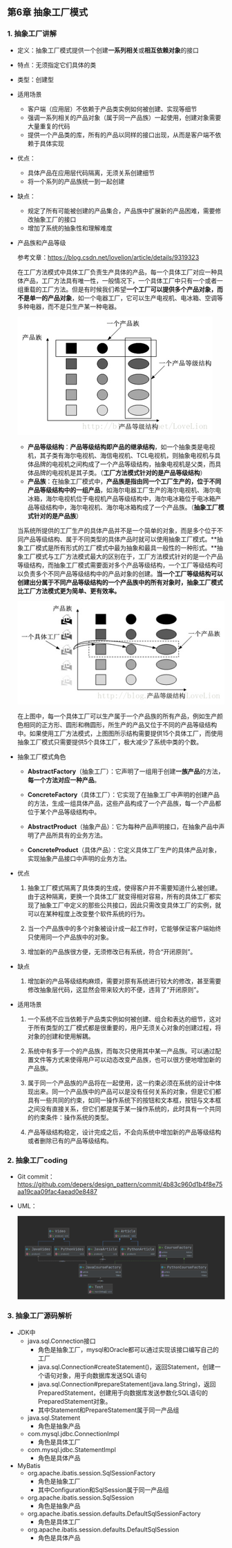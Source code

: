 ## 第6章 抽象工厂模式

### 1. 抽象工厂讲解

* 定义：抽象工厂模式提供一个创建**一系列相关**或**相互依赖对象**的接口

* 特点：无须指定它们具体的类

* 类型：创建型

* 适用场景

  * 客户端（应用层）不依赖于产品类实例如何被创建、实现等细节
  * 强调一系列相关的产品对象（属于同一产品族）一起使用，创建对象需要大量重复的代码
  * 提供一个产品类的库，所有的产品以同样的接口出现，从而是客户端不依赖于具体实现

* 优点：

  * 具体产品在应用层代码隔离，无须关系创建细节
  * 将一个系列的产品族统一到一起创建

* 缺点：

  * 规定了所有可能被创建的产品集合，产品族中扩展新的产品困难，需要修改抽象工厂的接口
  * 增加了系统的抽象性和理解难度

* 产品族和产品等级

  参考文章：https://blog.csdn.net/lovelion/article/details/9319323

  在工厂方法模式中具体工厂负责生产具体的产品，每一个具体工厂对应一种具体产品，工厂方法具有唯一性，一般情况下，一个具体工厂中只有一个或者一组重载的工厂方法。但是有时候我们希望**一个工厂可以提供多个产品对象，而不是单一的产品对象**，如一个电器工厂，它可以生产电视机、电冰箱、空调等多种电器，而不是只生产某一种电器。

  ![](../../../笔记图片/11/21.jpg)

  *  **产品等级结构**：**产品等级结构即产品的继承结构**，如一个抽象类是电视机，其子类有海尔电视机、海信电视机、TCL电视机，则抽象电视机与具体品牌的电视机之间构成了一个产品等级结构，抽象电视机是父类，而具体品牌的电视机是其子类。（**工厂方法模式针对的是产品等级结构**）
  *  **产品族**：在抽象工厂模式中，**产品族是指由同一个工厂生产的，位于不同产品等级结构中的一组产品**，如海尔电器工厂生产的海尔电视机、海尔电冰箱，海尔电视机位于电视机产品等级结构中，海尔电冰箱位于电冰箱产品等级结构中，海尔电视机、海尔电冰箱构成了一个产品族。（**抽象工厂模式针对的是产品族**）

  当系统所提供的工厂生产的具体产品并不是一个简单的对象，而是多个位于不同产品等级结构、属于不同类型的具体产品时就可以使用抽象工厂模式。**抽象工厂模式是所有形式的工厂模式中最为抽象和最具一般性的一种形式。**抽象工厂模式与工厂方法模式最大的区别在于，工厂方法模式针对的是一个产品等级结构，而抽象工厂模式需要面对多个产品等级结构，一个工厂等级结构可以负责多个不同产品等级结构中的产品对象的创建。**当一个工厂等级结构可以创建出分属于不同产品等级结构的一个产品族中的所有对象时，抽象工厂模式比工厂方法模式更为简单、更有效率。**

  ![](../../../笔记图片/11/22.jpg)

  在上图中，每一个具体工厂可以生产属于一个产品族的所有产品，例如生产颜色相同的正方形、圆形和椭圆形，所生产的产品又位于不同的产品等级结构中。如果使用工厂方法模式，上图图所示结构需要提供15个具体工厂，而使用抽象工厂模式只需要提供5个具体工厂，极大减少了系统中类的个数。

* 抽象工厂模式角色

  * **AbstractFactory**（抽象工厂）：它声明了一组用于创建**一族产品**的方法，**每一个方法对应一种产品**。

  * **ConcreteFactory**（具体工厂）：它实现了在抽象工厂中声明的创建产品的方法，生成一组具体产品，这些产品构成了一个产品族，每一个产品都位于某个产品等级结构中。

  * **AbstractProduct**（抽象产品）：它为每种产品声明接口，在抽象产品中声明了产品所具有的业务方法。

  * **ConcreteProduct**（具体产品）：它定义具体工厂生产的具体产品对象，实现抽象产品接口中声明的业务方法。

* 优点

  1. 抽象工厂模式隔离了具体类的生成，使得客户并不需要知道什么被创建。由于这种隔离，更换一个具体工厂就变得相对容易，所有的具体工厂都实现了抽象工厂中定义的那些公共接口，因此只需改变具体工厂的实例，就可以在某种程度上改变整个软件系统的行为。

  2. 当一个产品族中的多个对象被设计成一起工作时，它能够保证客户端始终只使用同一个产品族中的对象。

  3. 增加新的产品族很方便，无须修改已有系统，符合“开闭原则”。

* 缺点

  1. 增加新的产品等级结构麻烦，需要对原有系统进行较大的修改，甚至需要修改抽象层代码，这显然会带来较大的不便，违背了“开闭原则”。

* 适用场景

  1. 一个系统不应当依赖于产品类实例如何被创建、组合和表达的细节，这对于所有类型的工厂模式都是很重要的，用户无须关心对象的创建过程，将对象的创建和使用解耦。
  2. 系统中有多于一个的产品族，而每次只使用其中某一产品族。可以通过配置文件等方式来使得用户可以动态改变产品族，也可以很方便地增加新的产品族。

  3. 属于同一个产品族的产品将在一起使用，这一约束必须在系统的设计中体现出来。同一个产品族中的产品可以是没有任何关系的对象，但是它们都具有一些共同的约束，如同一操作系统下的按钮和文本框，按钮与文本框之间没有直接关系，但它们都是属于某一操作系统的，此时具有一个共同的约束条件：操作系统的类型。

  4. 产品等级结构稳定，设计完成之后，不会向系统中增加新的产品等级结构或者删除已有的产品等级结构。

### 2. 抽象工厂coding

* Git commit：https://github.com/depers/design_pattern/commit/4b83c960d1b4f8e75aa19caa09fac4aead0e8487

* UML：

  ![](../../../笔记图片/11/21.png)

### 3. 抽象工厂源码解析

* JDK中
  * java.sql.Connection接口
    * 角色是抽象工厂，mysql和Oracle都可以通过实现该接口编写自己的工厂
    * java.sql.Connection#createStatement()，返回Statement，创建一个语句对象，用于向数据库发送SQL语句
    * java.sql.Connection#prepareStatement(java.lang.String)，返回PreparedStatement，创建用于向数据库发送参数化SQL语句的PreparedStatement对象。
    * 其中Statement和PrepareStatement属于同一产品组
  * java.sql.Statement
    * 角色是抽象产品
  * com.mysql.jdbc.ConnectionImpl
    * 角色是具体工厂
  * com.mysql.jdbc.StatementImpl
    * 角色是具体产品
* MyBatis
  * org.apache.ibatis.session.SqlSessionFactory
    * 角色是抽象工厂
    * 其中Configuration和SqlSession属于同一产品组
  * org.apache.ibatis.session.SqlSession
    * 角色是抽象产品
  * org.apache.ibatis.session.defaults.DefaultSqlSessionFactory
    * 角色是具体工厂
  * org.apache.ibatis.session.defaults.DefaultSqlSession
    * 角色是具体产品

